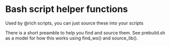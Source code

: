 # Bash script helper functions

Used by @rich scripts, you can just source these into your scripts

There is a short preamble to help you find and source them.
See prebuild.sh as a model for how this works using find_ws() and source_lib().
